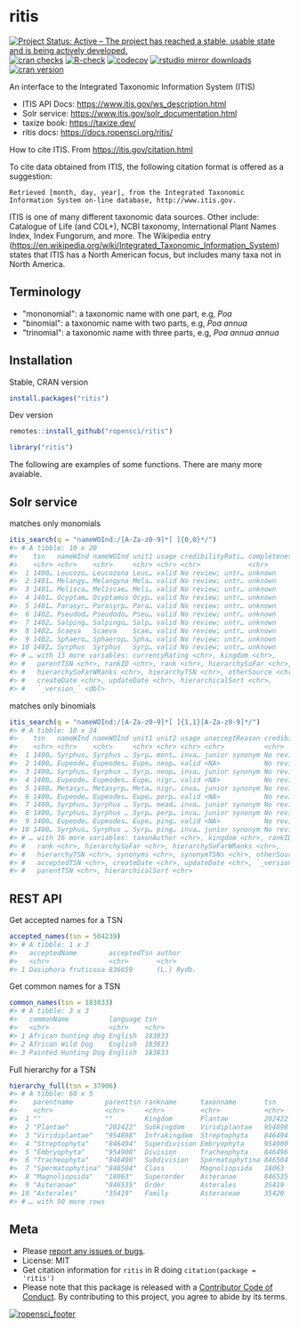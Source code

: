 ritis
=====



[![Project Status: Active – The project has reached a stable, usable state and is being actively developed.](https://www.repostatus.org/badges/latest/active.svg)](https://www.repostatus.org/#active)
[![cran checks](https://cranchecks.info/badges/worst/ritis)](https://cranchecks.info/pkgs/ritis)
[![R-check](https://github.com/ropensci/ritis/workflows/R-check/badge.svg)](https://github.com/ropensci/ritis/actions?query=workflow%3AR-check)
[![codecov](https://codecov.io/gh/ropensci/ritis/branch/master/graph/badge.svg)](https://codecov.io/gh/ropensci/ritis)
[![rstudio mirror downloads](https://cranlogs.r-pkg.org/badges/ritis)](https://github.com/metacran/cranlogs.app)
[![cran version](https://www.r-pkg.org/badges/version/ritis)](https://cran.r-project.org/package=ritis)

An interface to the Integrated Taxonomic Information System (ITIS)

* ITIS API Docs: https://www.itis.gov/ws_description.html
* Solr service: https://www.itis.gov/solr_documentation.html
* taxize book: https://taxize.dev/
* ritis docs: https://docs.ropensci.org/ritis/

How to cite ITIS. From https://itis.gov/citation.html 

To cite data obtained from ITIS, the following citation format is offered as a suggestion:

    Retrieved [month, day, year], from the Integrated Taxonomic Information System on-line database, http://www.itis.gov.


ITIS is one of many different taxonomic data sources. Other include: Catalogue of Life (and COL+), NCBI taxonomy, International Plant Names Index, Index Fungorum, and more. The Wikipedia entry (https://en.wikipedia.org/wiki/Integrated_Taxonomic_Information_System) states that ITIS has a North American focus, but includes many taxa not in North America.

## Terminology

* "mononomial": a taxonomic name with one part, e.g, _Poa_
* "binomial": a taxonomic name with two parts, e.g, _Poa annua_
* "trinomial": a taxonomic name with three parts, e.g, _Poa annua annua_

## Installation

Stable, CRAN version


```r
install.packages("ritis")
```

Dev version


```r
remotes::install_github("ropensci/ritis")
```


```r
library("ritis")
```

The following are examples of some functions. There are many more avaiable.

## Solr service


matches only monomials


```r
itis_search(q = "nameWOInd:/[A-Za-z0-9]*[ ]{0,0}*/")
#> # A tibble: 10 x 20
#>    tsn   nameWInd nameWOInd unit1 usage credibilityRati… completenessRat…
#>    <chr> <chr>    <chr>     <chr> <chr> <chr>            <chr>           
#>  1 1400… Leucozo… Leucozona Leuc… valid No review; untr… unknown         
#>  2 1401… Melangy… Melangyna Mela… valid No review; untr… unknown         
#>  3 1401… Melisca… Meliscae… Meli… valid No review; untr… unknown         
#>  4 1401… Ocyptam… Ocyptamus Ocyp… valid No review; untr… unknown         
#>  5 1401… Parasyr… Parasyrp… Para… valid No review; untr… unknown         
#>  6 1402… Pseudod… Pseudodo… Pseu… valid No review; untr… unknown         
#>  7 1402… Salping… Salpingo… Salp… valid No review; untr… unknown         
#>  8 1402… Scaeva   Scaeva    Scae… valid No review; untr… unknown         
#>  9 1402… Sphaero… Sphaerop… Spha… valid No review; untr… unknown         
#> 10 1402… Syrphus  Syrphus   Syrp… valid No review; untr… unknown         
#> # … with 13 more variables: currencyRating <chr>, kingdom <chr>,
#> #   parentTSN <chr>, rankID <chr>, rank <chr>, hierarchySoFar <chr>,
#> #   hierarchySoFarWRanks <chr>, hierarchyTSN <chr>, otherSource <chr>,
#> #   createDate <chr>, updateDate <chr>, hierarchicalSort <chr>,
#> #   `_version_` <dbl>
```

matches only binomials


```r
itis_search(q = "nameWOInd:/[A-Za-z0-9]*[ ]{1,1}[A-Za-z0-9]*/")
#> # A tibble: 10 x 24
#>    tsn   nameWInd nameWOInd unit1 unit2 usage unacceptReason credibilityRati…
#>    <chr> <chr>    <chr>     <chr> <chr> <chr> <chr>          <chr>           
#>  1 1400… Syrphus… Syrphus … Syrp… mont… inva… junior synonym No review; untr…
#>  2 1400… Eupeode… Eupeodes… Eupe… neop… valid <NA>           No review; untr…
#>  3 1400… Syrphus… Syrphus … Syrp… neop… inva… junior synonym No review; untr…
#>  4 1400… Eupeode… Eupeodes… Eupe… nigr… valid <NA>           No review; untr…
#>  5 1400… Metasyr… Metasyrp… Meta… nigr… inva… junior synonym No review; untr…
#>  6 1400… Eupeode… Eupeodes… Eupe… perp… valid <NA>           No review; untr…
#>  7 1400… Syrphus… Syrphus … Syrp… mead… inva… junior synonym No review; untr…
#>  8 1400… Syrphus… Syrphus … Syrp… perp… inva… junior synonym No review; untr…
#>  9 1400… Eupeode… Eupeodes… Eupe… ping… valid <NA>           No review; untr…
#> 10 1400… Syrphus… Syrphus … Syrp… ping… inva… junior synonym No review; untr…
#> # … with 16 more variables: taxonAuthor <chr>, kingdom <chr>, rankID <chr>,
#> #   rank <chr>, hierarchySoFar <chr>, hierarchySoFarWRanks <chr>,
#> #   hierarchyTSN <chr>, synonyms <chr>, synonymTSNs <chr>, otherSource <chr>,
#> #   acceptedTSN <chr>, createDate <chr>, updateDate <chr>, `_version_` <dbl>,
#> #   parentTSN <chr>, hierarchicalSort <chr>
```

## REST API

Get accepted names for a TSN


```r
accepted_names(tsn = 504239)
#> # A tibble: 1 x 3
#>   acceptedName        acceptedTsn author    
#>   <chr>               <chr>       <chr>     
#> 1 Dasiphora fruticosa 836659      (L.) Rydb.
```

Get common names for a TSN


```r
common_names(tsn = 183833)
#> # A tibble: 3 x 3
#>   commonName          language tsn   
#>   <chr>               <chr>    <chr> 
#> 1 African hunting dog English  183833
#> 2 African Wild Dog    English  183833
#> 3 Painted Hunting Dog English  183833
```

Full hierarchy for a TSN


```r
hierarchy_full(tsn = 37906)
#> # A tibble: 60 x 5
#>    parentname        parenttsn rankname      taxonname       tsn   
#>    <chr>             <chr>     <chr>         <chr>           <chr> 
#>  1 ""                ""        Kingdom       Plantae         202422
#>  2 "Plantae"         "202422"  Subkingdom    Viridiplantae   954898
#>  3 "Viridiplantae"   "954898"  Infrakingdom  Streptophyta    846494
#>  4 "Streptophyta"    "846494"  Superdivision Embryophyta     954900
#>  5 "Embryophyta"     "954900"  Division      Tracheophyta    846496
#>  6 "Tracheophyta"    "846496"  Subdivision   Spermatophytina 846504
#>  7 "Spermatophytina" "846504"  Class         Magnoliopsida   18063 
#>  8 "Magnoliopsida"   "18063"   Superorder    Asteranae       846535
#>  9 "Asteranae"       "846535"  Order         Asterales       35419 
#> 10 "Asterales"       "35419"   Family        Asteraceae      35420 
#> # … with 50 more rows
```

## Meta

* Please [report any issues or bugs](https://github.com/ropensci/ritis/issues).
* License: MIT
* Get citation information for `ritis` in R doing `citation(package = 'ritis')`
* Please note that this package is released with a [Contributor Code of Conduct](https://ropensci.org/code-of-conduct/). By contributing to this project, you agree to abide by its terms.

[![ropensci_footer](https://ropensci.org/public_images/github_footer.png)](https://ropensci.org)
